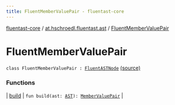 ```yaml
---
title: FluentMemberValuePair - fluentast-core
---
```


[fluentast-core](../../index.html) / [at.hschroedl.fluentast.ast](../index.html) / [FluentMemberValuePair](.)

# FluentMemberValuePair

`class FluentMemberValuePair : `[`FluentASTNode`](../-fluent-a-s-t-node/index.html) [(source)](https://github.com/hschroedl/FluentAST/tree/master/core/src/main/kotlin//at.hschroedl.fluentast/ast/ASTNode.kt#L86)

### Functions

| [build](build.html) | `fun build(ast: `[`AST`](https://help.eclipse.org/neon/topic/org.eclipse.jdt.doc.isv/reference/api/org/eclipse/jdt/core/dom/AST.html)`): `[`MemberValuePair`](https://help.eclipse.org/neon/topic/org.eclipse.jdt.doc.isv/reference/api/org/eclipse/jdt/core/dom/MemberValuePair.html) |

